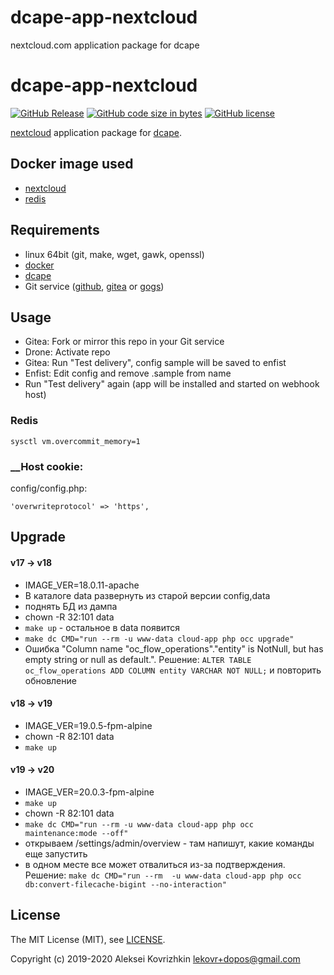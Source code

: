 # dcape-app-nextcloud
nextcloud.com application package for dcape

# dcape-app-nextcloud

[![GitHub Release][1]][2] [![GitHub code size in bytes][3]]() [![GitHub license][4]][5]

[1]: https://img.shields.io/github/release/dopos/dcape-app-nextcloud.svg
[2]: https://github.com/dopos/dcape-app-nextcloud/releases
[3]: https://img.shields.io/github/languages/code-size/dopos/dcape-app-nextcloud.svg
[4]: https://img.shields.io/github/license/dopos/dcape-app-nextcloud.svg
[5]: LICENSE

[nextcloud](https://www.nextcloud.com/) application package for [dcape](https://github.com/dopos/dcape).

## Docker image used

* [nextcloud](https://hub.docker.com/_/nextcloud)
* [redis](https://hub.docker.com/_/redis)

## Requirements

* linux 64bit (git, make, wget, gawk, openssl)
* [docker](http://docker.io)
* [dcape](https://github.com/dopos/dcape)
* Git service ([github](https://github.com), [gitea](https://gitea.io) or [gogs](https://gogs.io))

## Usage


* Gitea: Fork or mirror this repo in your Git service
* Drone: Activate repo
* Gitea: Run "Test delivery", config sample will be saved to enfist
* Enfist: Edit config and remove .sample from name
* Run "Test delivery" again (app will be installed and started on webhook host)

### Redis
```
sysctl vm.overcommit_memory=1
```

### __Host cookie:

config/config.php:
```
'overwriteprotocol' => 'https',
```

## Upgrade

#### v17 -> v18

* IMAGE_VER=18.0.11-apache
* В каталоге data развернуть из старой версии config,data
* поднять БД из дампа
* chown -R 32:101 data
* `make up` - остальное в data появится
* `make dc CMD="run --rm -u www-data cloud-app php occ upgrade"`
* Ошибка "Column name "oc_flow_operations"."entity" is NotNull, but has empty string or null as default.".
 Решение: `ALTER TABLE oc_flow_operations ADD COLUMN entity VARCHAR NOT NULL;` и повторить обновление

#### v18 -> v19

* IMAGE_VER=19.0.5-fpm-alpine
* chown -R 82:101 data
* `make up`

#### v19 -> v20

* IMAGE_VER=20.0.3-fpm-alpine
* `make up`
* chown -R 82:101 data
* `make dc CMD="run --rm -u www-data cloud-app php occ maintenance:mode --off"`
* открываем /settings/admin/overview - там напишут, какие команды еще запустить
* в одном месте все может отвалиться из-за подтверждения. Решение: `make dc CMD="run --rm  -u www-data cloud-app php occ db:convert-filecache-bigint --no-interaction"`

## License

The MIT License (MIT), see [LICENSE](LICENSE).

Copyright (c) 2019-2020 Aleksei Kovrizhkin <lekovr+dopos@gmail.com>
